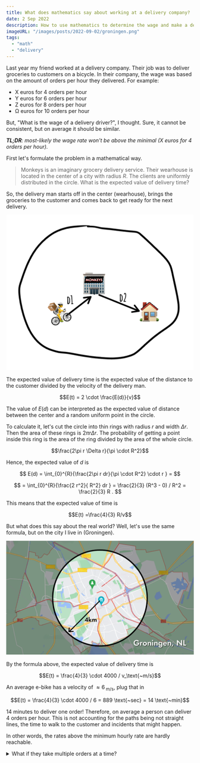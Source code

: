 ```yaml
---
title: What does mathematics say about working at a delivery company?
date: 2 Sep 2022
description: How to use mathematics to determine the wage and make a decision about working at a delivery company.
imageURL: "/images/posts/2022-09-02/groningen.png"
tags:
  - "math"
  - "delivery"
---
```


Last year my friend worked at a delivery company. Their job was to deliver groceries to customers on a bicycle. In their company, the wage was based on the amount of orders per hour they delivered. For example:

- X euros for 4 orders per hour
- Y euros for 6 orders per hour
- Z euros for 8 orders per hour
- Ω euros for 10 orders per hour

But, "What is the wage of a delivery driver?", I thought. Sure, it cannot be consistent, but on average it should be similar.

_**TL;DR**: most-likely the wage rate won't be above the minimal (X euros for 4 orders per hour)._

First let's formulate the problem in a mathematical way.

> Monkeys is an imaginary grocery delivery service. Their wearhouse is located in the center of a city with radius $R$. The clients are uniformly distributed in the circle. What is the expected value of delivery time?

So, the delivery man starts off in the center (wearhouse), brings the groceries to the customer and comes back to get ready for the next delivery.

![problem setting](/images/posts/2022-09-02/problem-setting.png)

The expected value of delivery time is the expected value of the distance to the customer divided by the velocity of the delivery man.

$$E(t) = 2 \cdot \frac{E(d)}{v}$$

The value of $E(d)$ can be interpreted as the expected value of distance between the center and a random uniform point in the circle.

To calculate it, let's cut the circle into thin rings with radius $r$ and width $\Delta r$. Then the area of these rings is $2\pi r \Delta r$. The probability of getting a point inside this ring is the area of the ring divided by the area of the whole circle.

$$\frac{2\pi r \Delta r}{\pi \cdot R^2}$$

Hence, the expected value of $d$ is

$$
E(d) = \int_{0}^{R}{\frac{2\pi r dr}{\pi \cdot R^2} \cdot r } =
$$

$$
= \int_{0}^{R}{\frac{2 r^2}{ R^2} dr } = \frac{2}{3} (R^3 - 0) / R^2 = \frac{2}{3} R .
$$

This means that the expected value of time is

$$E(t) =\frac{4}{3} R/v$$

But what does this say about the real world? Well, let's use the same formula, but on the city I live in (Groningen).

![Map of Groningen, radius is 4km](/images/posts/2022-09-02/groningen.png)

By the formula above, the expected value of delivery time is

$$E(t) = \frac{4}{3} \cdot 4000 / v_\text{~m/s}$$

An average e-bike has a velocity of $\approx 6_\text{~m/s}$, plug that in

$$E(t) = \frac{4}{3} \cdot 4000 / 6 = 889 \text{~sec} = 14 \text{~min}$$

14 minutes to deliver one order! Therefore, on average a person can deliver 4 orders per hour. This is not accounting for the paths being not straight lines, the time to walk to the customer and incidents that might happen.

In other words, the rates above the minimum hourly rate are hardly reachable.

<details>
<summary>
What if they take multiple orders at a time?
</summary>

Sometimes, 2-3 orders are bundled when they are located in the same area. This way a worker may earn more than the minimum. There is a problem – in the end of the day, the wage rate is selected from the average orders per hour done during the shift. Implying they have to be lucky to get these bundled orders to keep up the streak.

</details>
